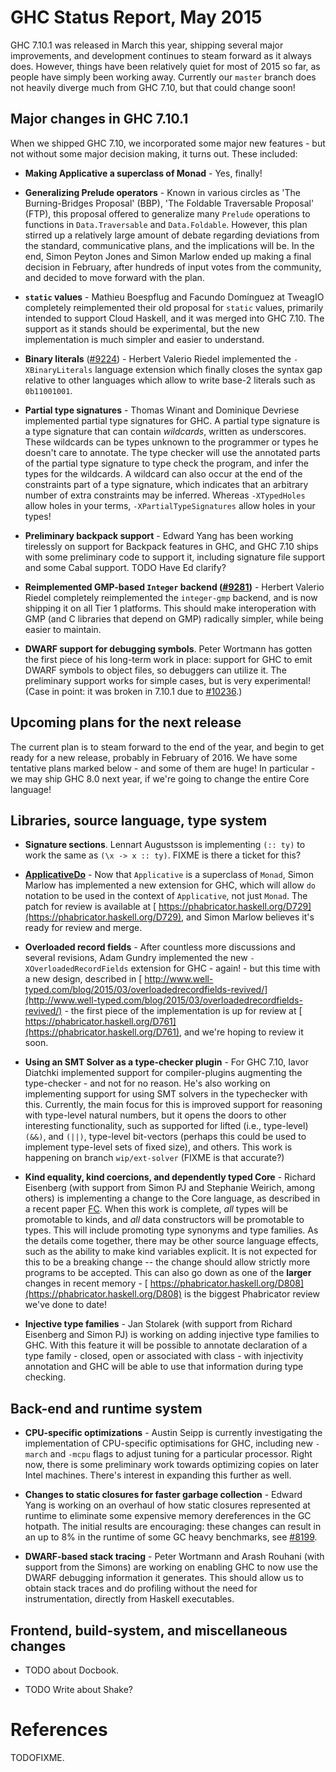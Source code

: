 # GHC Status Report, May 2015


GHC 7.10.1 was released in March this year, shipping several major improvements, and development continues to steam forward as it always does. However, things have been relatively quiet for most of 2015 so far, as people have simply been working away. Currently our `master` branch does not heavily diverge much from GHC 7.10, but that could change soon!

## Major changes in GHC 7.10.1


When we shipped GHC 7.10, we incorporated some major new features - but not without some major decision making, it turns out. These included:

- **Making Applicative a superclass of Monad** - Yes, finally!

- **Generalizing Prelude operators** - Known in various circles as 'The Burning-Bridges Proposal' (BBP), 'The Foldable Traversable Proposal' (FTP), this proposal offered to generalize many `Prelude` operations to functions in `Data.Traversable` and `Data.Foldable`. However, this plan stirred up a relatively large amount of debate regarding deviations from the standard, communicative plans, and the implications will be. In the end, Simon Peyton Jones and Simon Marlow ended up making a final decision in February, after hundreds of input votes from the community, and decided to move forward with the plan.

- **`static` values** - Mathieu Boespflug and Facundo Domínguez at TweagIO completely reimplemented their old proposal for `static` values, primarily intended to support Cloud Haskell, and it was merged into GHC 7.10. The support as it stands should be experimental, but the new implementation is much simpler and easier to understand.

- **Binary literals** ([\#9224](https://gitlab.haskell.org//ghc/ghc/issues/9224)) - Herbert Valerio Riedel implemented the `-XBinaryLiterals` language extension which finally closes the syntax gap relative to other languages which allow to write base-2 literals such as `0b11001001`.

- **Partial type signatures** - Thomas Winant and Dominique Devriese implemented partial type signatures for GHC. A partial type signature is a type signature that can contain *wildcards*, written as underscores. These wildcards can be types unknown to the programmer or types he doesn't care to annotate. The type checker will use the annotated parts of the partial type signature to type check the program, and infer the types for the wildcards. A wildcard can also occur at the end of the constraints part of a type signature, which indicates that an arbitrary number of extra constraints may be inferred. Whereas `-XTypedHoles` allow holes in your terms, `-XPartialTypeSignatures` allow holes in your types!

- **Preliminary backpack support** - Edward Yang has been working tirelessly on support for Backpack features in GHC, and GHC 7.10 ships with some preliminary code to support it, including signature file support and some Cabal support. TODO Have Ed clarify?

- **Reimplemented GMP-based `Integer` backend ([\#9281](https://gitlab.haskell.org//ghc/ghc/issues/9281))** - Herbert Valerio Riedel completely reimplemented the `integer-gmp` backend, and is now shipping it on all Tier 1 platforms. This should make interoperation with GMP (and C libraries that depend on GMP) radically simpler, while being easier to maintain.

- **DWARF support for debugging symbols**. Peter Wortmann has gotten the first piece of his long-term work in place: support for GHC to emit DWARF symbols to object files, so debuggers can utilize it. The preliminary support works for simple cases, but is very experimental! (Case in point: it was broken in 7.10.1 due to [\#10236](https://gitlab.haskell.org//ghc/ghc/issues/10236).)

## Upcoming plans for the next release


The current plan is to steam forward to the end of the year, and begin to get ready for a new release, probably in February of 2016. We have some tentative plans marked below - and some of them are huge! In particular - we may ship GHC 8.0 next year, if we're going to change the entire Core language!

## Libraries, source language, type system

- **Signature sections**.  Lennart Augustsson is implementing `(:: ty)` to work the same as `(\x -> x :: ty)`. FIXME is there a ticket for this?

- **[ApplicativeDo](applicative-do)** - Now that `Applicative` is a superclass of `Monad`, Simon Marlow has implemented a new extension for GHC, which will allow `do` notation to be used in the context of `Applicative`, not just `Monad`. The patch for review is available at [ https://phabricator.haskell.org/D729](https://phabricator.haskell.org/D729), and Simon Marlow believes it's ready for review and merge.

- **Overloaded record fields** - After countless more discussions and several revisions, Adam Gundry implemented the new `-XOverloadedRecordFields` extension for GHC - again! - but this time with a new design, described in [ http://www.well-typed.com/blog/2015/03/overloadedrecordfields-revived/](http://www.well-typed.com/blog/2015/03/overloadedrecordfields-revived/) - the first piece of the implementation is up for review at [ https://phabricator.haskell.org/D761](https://phabricator.haskell.org/D761), and we're hoping to review it soon.

- **Using an SMT Solver as a type-checker plugin** - For GHC 7.10, Iavor Diatchki implemented support for compiler-plugins augmenting the type-checker - and not for no reason. He's also working on implementing support for using SMT solvers in the typechecker with this. Currently, the main focus for this is improved support for reasoning with type-level natural numbers, but it opens the doors to other interesting functionality, such as supported for lifted (i.e., type-level) `(&&)`, and `(||)`, type-level bit-vectors (perhaps this could be used to implement type-level sets of fixed size), and others.   This work is happening on branch `wip/ext-solver` (FIXME is that accurate?)

- **Kind equality, kind coercions, and dependently typed Core** - Richard Eisenberg (with support from Simon PJ and Stephanie Weirich, among others) is implementing a change to the Core language, as described in a recent paper [ FC](http://www.seas.upenn.edu/~eir/papers/2013/fckinds/fckinds-extended.pdf). When this work is complete, *all* types will be promotable to kinds, and *all* data constructors will be promotable to types. This will include promoting type synonyms and type families. As the details come together, there may be other source language effects, such as the ability to make kind variables explicit. It is not expected for this to be a breaking change -- the change should allow strictly more programs to be accepted.
  This can also go down as one of the **larger** changes in recent memory - [ https://phabricator.haskell.org/D808](https://phabricator.haskell.org/D808) is the biggest Phabricator review we've done to date!

- **Injective type families** - Jan Stolarek (with support from Richard Eisenberg and Simon PJ) is working on adding injective type families to GHC. With this feature it will be possible to annotate declaration of a type family - closed, open or associated with class - with injectivity annotation and GHC will be able to use that information during type checking.

## Back-end and runtime system

- **CPU-specific optimizations** - Austin Seipp is currently investigating the implementation of CPU-specific optimisations for GHC, including new `-march` and `-mcpu` flags to adjust tuning for a particular processor. Right now, there is some preliminary work towards optimizing copies on later Intel machines. There's interest in expanding this further as well.

- **Changes to static closures for faster garbage collection** - Edward Yang is working on an overhaul of how static closures represented at runtime to eliminate some expensive memory dereferences in the GC hotpath. The initial results are encouraging: these changes can result in an up to 8% in the runtime of some GC heavy benchmarks, see [\#8199](https://gitlab.haskell.org//ghc/ghc/issues/8199).

- **DWARF-based stack tracing** - Peter Wortmann and Arash Rouhani (with support from the Simons) are working on enabling GHC to now use the DWARF debugging information it generates. This should allow us to obtain stack traces and do profiling without the need for instrumentation, directly from Haskell executables.

## Frontend, build-system, and miscellaneous changes

- TODO about Docbook.

- TODO Write about Shake?

# References

TODOFIXME.
